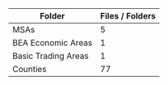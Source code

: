 | Folder              |   Files / Folders |
|---------------------|-------------------|
| MSAs                |                 5 |
| BEA Economic Areas  |                 1 |
| Basic Trading Areas |                 1 |
| Counties            |                77 |